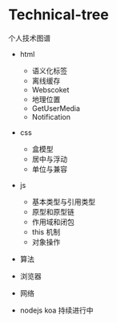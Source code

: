 # Technical-tree

个人技术图谱

-   html
    -   语义化标签
    -   离线缓存
    -   Webscoket
    -   地理位置
    -   GetUserMedia
    -   Notification
-   css
    -   盒模型
    -   居中与浮动
    -   单位与兼容
-   js
    -   基本类型与引用类型
    -   原型和原型链
    -   作用域和闭包
    -   this 机制
    -   对象操作
-   算法

-   浏览器

-   网络

-   nodejs koa
    持续进行中
